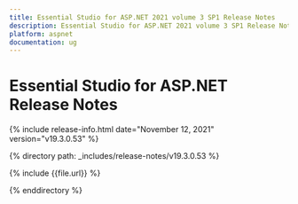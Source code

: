 ```yaml
---
title: Essential Studio for ASP.NET 2021 volume 3 SP1 Release Notes  
description: Essential Studio for ASP.NET 2021 volume 3 SP1 Release Notes  
platform: aspnet
documentation: ug
---
```


# Essential Studio for ASP.NET  Release Notes  

{% include release-info.html date="November 12, 2021"  version="v19.3.0.53" %} 


{% directory path: _includes/release-notes/v19.3.0.53 %}

{% include {{file.url}} %}

{% enddirectory %}
